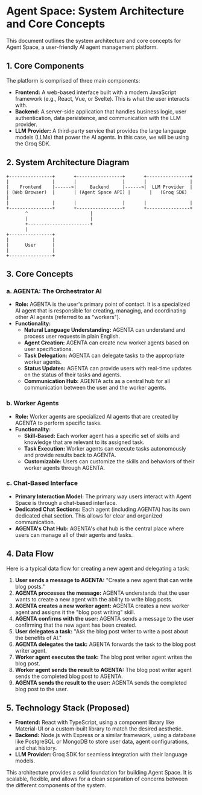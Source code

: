 # Agent Space: System Architecture and Core Concepts

This document outlines the system architecture and core concepts for Agent Space, a user-friendly AI agent management platform.

## 1. Core Components

The platform is comprised of three main components:

*   **Frontend:** A web-based interface built with a modern JavaScript framework (e.g., React, Vue, or Svelte). This is what the user interacts with.
*   **Backend:** A server-side application that handles business logic, user authentication, data persistence, and communication with the LLM provider.
*   **LLM Provider:** A third-party service that provides the large language models (LLMs) that power the AI agents. In this case, we will be using the Groq SDK.

## 2. System Architecture Diagram

```
+----------------+       +-----------------+       +----------------+
|                |       |                 |       |                |
|    Frontend    |------>|     Backend     |------>|  LLM Provider  |
| (Web Browser)  |       | (Agent Space API) |       |   (Groq SDK)   |
|                |       |                 |       |                |
+----------------+       +-----------------+       +----------------+
       ^                       |
       |                       |
       +-----------------------+
       |
+----------------+
|                |
|      User      |
|                |
+----------------+
```

## 3. Core Concepts

### a. AGENTA: The Orchestrator AI

*   **Role:** AGENTA is the user's primary point of contact. It is a specialized AI agent that is responsible for creating, managing, and coordinating other AI agents (referred to as "workers").
*   **Functionality:**
    *   **Natural Language Understanding:** AGENTA can understand and process user requests in plain English.
    *   **Agent Creation:** AGENTA can create new worker agents based on user specifications.
    *   **Task Delegation:** AGENTA can delegate tasks to the appropriate worker agents.
    *   **Status Updates:** AGENTA can provide users with real-time updates on the status of their tasks and agents.
    *   **Communication Hub:** AGENTA acts as a central hub for all communication between the user and the worker agents.

### b. Worker Agents

*   **Role:** Worker agents are specialized AI agents that are created by AGENTA to perform specific tasks.
*   **Functionality:**
    *   **Skill-Based:** Each worker agent has a specific set of skills and knowledge that are relevant to its assigned task.
    *   **Task Execution:** Worker agents can execute tasks autonomously and provide results back to AGENTA.
    *   **Customizable:** Users can customize the skills and behaviors of their worker agents through AGENTA.

### c. Chat-Based Interface

*   **Primary Interaction Model:** The primary way users interact with Agent Space is through a chat-based interface.
*   **Dedicated Chat Sections:** Each agent (including AGENTA) has its own dedicated chat section. This allows for clear and organized communication.
*   **AGENTA's Chat Hub:** AGENTA's chat hub is the central place where users can manage all of their agents and tasks.

## 4. Data Flow

Here is a typical data flow for creating a new agent and delegating a task:

1.  **User sends a message to AGENTA:** "Create a new agent that can write blog posts."
2.  **AGENTA processes the message:** AGENTA understands that the user wants to create a new agent with the ability to write blog posts.
3.  **AGENTA creates a new worker agent:** AGENTA creates a new worker agent and assigns it the "blog post writing" skill.
4.  **AGENTA confirms with the user:** AGENTA sends a message to the user confirming that the new agent has been created.
5.  **User delegates a task:** "Ask the blog post writer to write a post about the benefits of AI."
6.  **AGENTA delegates the task:** AGENTA forwards the task to the blog post writer agent.
7.  **Worker agent executes the task:** The blog post writer agent writes the blog post.
8.  **Worker agent sends the result to AGENTA:** The blog post writer agent sends the completed blog post to AGENTA.
9.  **AGENTA sends the result to the user:** AGENTA sends the completed blog post to the user.

## 5. Technology Stack (Proposed)

*   **Frontend:** React with TypeScript, using a component library like Material-UI or a custom-built library to match the desired aesthetic.
*   **Backend:** Node.js with Express or a similar framework, using a database like PostgreSQL or MongoDB to store user data, agent configurations, and chat history.
*   **LLM Provider:** Groq SDK for seamless integration with their language models.

This architecture provides a solid foundation for building Agent Space. It is scalable, flexible, and allows for a clean separation of concerns between the different components of the system.
